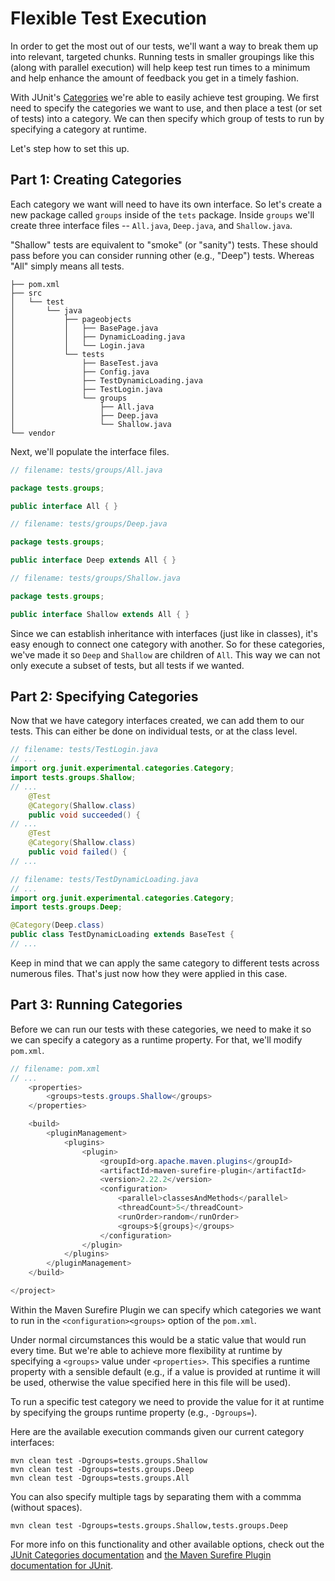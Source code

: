 # Flexible Test Execution

In order to get the most out of our tests, we'll want a way to break them up into relevant, targeted chunks. Running tests in smaller groupings like this (along with parallel execution) will help keep test run times to a minimum and help enhance the amount of feedback you get in a timely fashion.

With JUnit's [Categories](https://github.com/junit-team/junit/wiki/Categories) we're able to easily achieve test grouping. We first need to specify the categories we want to use, and then place a test (or set of tests) into a category. We can then specify which group of tests to run by specifying a category at runtime.

Let's step how to set this up.

## Part 1: Creating Categories

Each category we want will need to have its own interface. So let's create a new package called `groups` inside of the `tets` package. Inside `groups` we'll create three interface files -- `All.java`, `Deep.java`, and `Shallow.java`.

"Shallow" tests are equivalent to "smoke" (or "sanity") tests. These should pass before you can consider running other (e.g., "Deep") tests. Whereas "All" simply means all tests.

```text
├── pom.xml
├── src
│   └── test
│       └── java
│           ├── pageobjects
│           │   ├── BasePage.java
│           │   ├── DynamicLoading.java
│           │   └── Login.java
│           └── tests
│               ├── BaseTest.java
│               ├── Config.java
│               ├── TestDynamicLoading.java
│               ├── TestLogin.java
│               └── groups
│                   ├── All.java
│                   ├── Deep.java
│                   └── Shallow.java
└── vendor
```

Next, we'll populate the interface files.

```java
// filename: tests/groups/All.java

package tests.groups;

public interface All { }

```

```java
// filename: tests/groups/Deep.java

package tests.groups;

public interface Deep extends All { }

```

```java
// filename: tests/groups/Shallow.java

package tests.groups;

public interface Shallow extends All { }

```

Since we can establish inheritance with interfaces (just like in classes), it's easy enough to connect one category with another. So for these categories, we've made it so `Deep` and `Shallow` are children of `All`. This way we can not only execute a subset of tests, but all tests if we wanted.

## Part 2: Specifying Categories

Now that we have category interfaces created, we can add them to our tests. This can either be done on individual tests, or at the class level.

```java
// filename: tests/TestLogin.java
// ...
import org.junit.experimental.categories.Category;
import tests.groups.Shallow;
// ...
    @Test
    @Category(Shallow.class)
    public void succeeded() {
// ...
    @Test
    @Category(Shallow.class)
    public void failed() {
// ...
```

```java
// filename: tests/TestDynamicLoading.java
// ...
import org.junit.experimental.categories.Category;
import tests.groups.Deep;

@Category(Deep.class)
public class TestDynamicLoading extends BaseTest {
// ...
```

Keep in mind that we can apply the same category to different tests across numerous files. That's just now how they were applied in this case.

## Part 3: Running Categories

Before we can run our tests with these categories, we need to make it so we can specify a category as a runtime property. For that, we'll modify `pom.xml`.

```java
// filename: pom.xml
// ...
    <properties>
        <groups>tests.groups.Shallow</groups>
    </properties>

    <build>
        <pluginManagement>
            <plugins>
                <plugin>
                    <groupId>org.apache.maven.plugins</groupId>
                    <artifactId>maven-surefire-plugin</artifactId>
                    <version>2.22.2</version>
                    <configuration>
                        <parallel>classesAndMethods</parallel>
                        <threadCount>5</threadCount>
                        <runOrder>random</runOrder>
                        <groups>${groups}</groups>
                    </configuration>
                </plugin>
            </plugins>
        </pluginManagement>
    </build>

</project>
```

Within the Maven Surefire Plugin we can specify which categories we want to run in the `<configuration><groups>` option of the `pom.xml`.

Under normal circumstances this would be a static value that would run every time. But we're able to achieve more flexibility at runtime by specifying a `<groups>` value under `<properties>`. This specifies a runtime property with a sensible default (e.g., if a value is provided at runtime it will be used, otherwise the value specified here in this file will be used).

To run a specific test category we need to provide the value for it at runtime by specifying the groups runtime property (e.g., `-Dgroups=`).

Here are the available execution commands given our current category interfaces:

```
mvn clean test -Dgroups=tests.groups.Shallow
mvn clean test -Dgroups=tests.groups.Deep
mvn clean test -Dgroups=tests.groups.All
```

You can also specify multiple tags by separating them with a commma (without spaces).

```
mvn clean test -Dgroups=tests.groups.Shallow,tests.groups.Deep
```

For more info on this functionality and other available options, check out the [JUnit Categories documentation](https://github.com/junit-team/junit/wiki/Categories) and [the Maven Surefire Plugin documentation for JUnit](http://maven.apache.org/surefire/maven-surefire-plugin/examples/junit.html).


